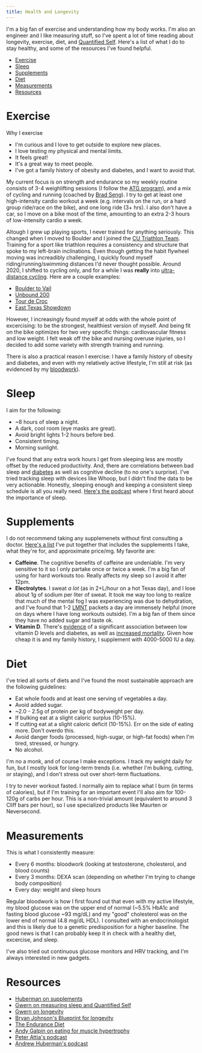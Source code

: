 ```yaml
---
title: Health and Longevity
---
```

I'm a big fan of exercise and understanding how my body works. I'm also an engineer and I like measuring stuff, so I've spent a lot of time reading about longevity, exercise, diet, and [Quantified Self](https://en.wikipedia.org/wiki/Quantified_self). Here's a list of what I do to stay healthy, and some of the resources I've found helpful.

- [Exercise](#exercise)
- [Sleep](#sleep)
- [Supplements](#supplements)
- [Diet](#diet)
- [Measurements](#measurements)
- [Resources](#resources)

# Exercise

Why I exercise
* I'm curious and I love to get outside to explore new places.
* I love testing my physical and mental limits.
* It feels great!
* It's a great way to meet people.
* I've got a family history of obesity and diabetes, and I want to avoid that.

My current focus is on strength and endurance so my weekly routine consists of 3-4 weighlifting sessions (I follow the [ATG program](https://www.atgonlinecoaching.com/)), and a mix of cycling and running (coached by [Brad Seng](https://www.d3multisport.com/our-coaches/brad-seng)). I try to get at least one high-intensity cardio workout a week (e.g. intervals on the run, or a hard group ride/race on the bike), and one long ride (3+ hrs). I also don't have a car, so I move on a bike most of the time, amounting to an extra 2-3 hours of low-intensity cardio a week.

Altough I grew up playing sports, I never trained for anything seriously. This changed when I moved to Boulder and I joined the [CU Triathlon Team](https://www.cutriathlon.com/). Training for a sport like triathlon requires a consistency and structure that spoke to my left-brain inclinations. Even though getting the habit flywheel moving was increadibly challenging, I quickly found myself riding/running/swimming distances I'd never thought possible. Around 2020, I shifted to cycling only, and for a while I was **really** into [ultra-distance cycling](https://en.wikipedia.org/wiki/Ultra-distance_cycling). Here are a couple examples: 
- [Boulder to Vail](https://www.strava.com/activities/7133415452)
- [Unbound 200](https://www.strava.com/activities/7256188457) 
- [Tour de Croc](https://www.strava.com/activities/7348087456)
- [East Texas Showdown](https://www.strava.com/activities/8737219081)

However, I increasingly found myself at odds with the whole point of excercising: to be the strongest, healthiest version of myself. And being fit on the bike optimizes for two very specific things: cardiovascular fitness and low weight. I felt weak off the bike and nursing overuse injuries, so I decided to add some variety with strength training and running.  

There is also a practical reason I exercise: I have a family history of obesity and diabetes, and even with my relatively active lifestyle, I'm still at risk (as evidenced by my [bloodwork](#measurements)). 

<!-- Here's a list of people that have influenced my exercise journey: 
- Lachlan Morton. I still get goosebumps watching his Alt Tour video on the Dirty Kanza 200 (now Unbound Gravel).
- Anton Krupicka. A legit human that inpsired with his style and crazy mountain adventures.  
- Kurt Refsnider -->

# Sleep 

I aim for the following: 
* ~8 hours of sleep a night. 
* A dark, cool room (eye masks are great).
* Avoid bright lights 1-2 hours before bed. 
* Consistent timing. 
* Morning sunlight. 
  
I've found that any extra work hours I get from sleeping less are mostly offset by the reduced productivity. And, there are correlations between bad sleep and [diabetes](https://www.niddk.nih.gov/health-information/professionals/diabetes-discoveries-practice/the-impact-of-poor-sleep-on-type-2-diabetes) as well as cognitive decline (to no one's surprise). I've tried tracking sleep with devices like Whoop, but I didn't find the data to be very actionable. Honestly, sleeping enough and keeping a consistent sleep schedule is all you really need. [Here's the podcast](https://www.youtube.com/watch?v=gbQFSMayJxk) where I first heard about the importance of sleep. 

# Supplements

I do not recommend taking any supplemenets without first consulting a doctor. [Here's a list](https://docs.google.com/spreadsheets/d/1SLvUedtbfI9P0huaCIQEsxESnAF2JUXrzqLDqs1By6k/edit#gid=0) I've put together that includes the supplements I take, what they're for, and approximate price/mg. My favorite are: 
- **Caffeine**. The cognitive benefits of caffeine are undeniable. I'm very sensitive to it so I only partake once or twice a week. I'm a big fan of using for hard workouts too. Really affects my sleep so I avoid it after 12pm. 
- **Electrolytes**. I sweat *a lot* (as in 2+L/hour on a hot Texas day), and I lose about 1g of sodium per liter of sweat. It took me way too long to realize that much of the mental fog I was experiencing was due to dehydration, and I've found that 1-2 [LMNT](https://drinklmnt.com/) packets a day are immensely helpful (more on days where I have long workouts outside). I'm a big fan of them since they have no added sugar and taste ok. 
- **Vitamin D**. There's [evidence](https://www.ncbi.nlm.nih.gov/pmc/articles/PMC9671203/) of a significant association between low vitamin D levels and diabetes, as well as [increased mortality](https://gwern.net/longevity#vitamin-d). Given how cheap it is and my family history, I supplement with 4000-5000 IU a day.

# Diet 
I've tried all sorts of diets and I've found the most sustainable approach are the following guidelines:
- Eat whole foods and at least one serving of vegetables a day. 
- Avoid added sugar.
- ~2.0 - 2.5g of protein per kg of bodyweight per day.
- If bulking eat at a slight caloric surplus (10-15%).
- If cutting eat at a slight caloric deficit (10-15%). Err on the side of eating more. Don't overdo this. 
- Avoid danger foods (processed, high-sugar, or high-fat foods) when I'm tired, stressed, or hungry.
- No alcohol. 

I'm no a monk, and of course I make exceptions. I track my weight daily for fun, but I mostly look for long-term trends (i.e. whether I'm bulking, cutting, or staying), and I don't stress out over short-term fluctuations.

I try to never workout fasted. I normally aim to replace what I burn (in terms of calories), but if I'm training for an important event I'll also aim for 100-120g of carbs per hour. This is a non-trivial amount (equivalent to around 3 Cliff bars per hour), so I use specialized products like Maurten or Neversecond. 

# Measurements 

This is what I consistently measure: 
* Every 6 months: bloodwork (looking at testosterone, cholesterol, and blood counts)
* Every 3 months: DEXA scan (depending on whether I'm trying to change body composition)
* Every day: weight and sleep hours

Regular bloodwork is how I first found out that even with my active lifestyle, my blood glucose was on the upper end of normal (~5.5% HbA1c and fasting blood glucose ~93 mg/dL) and my "good" cholesterol was on the lower end of normal (4.8 mg/dL HDL). I consulted with an endocrinologist and this is likely due to a genetic predisposition for a higher baseline. The good news is that I can probably keep it in check with a healthy diet, excercise, and sleep.

I've also tried out continuous glucose monitors and HRV tracking, and I'm always interested in new gadgets. 

<!-- # Meditation 

WIP -->

# Resources
- [Huberman on supplements](https://www.youtube.com/watch?v=tLS6t3FVOTI)
- [Gwern on measuring sleep and Quantified Self](https://gwern.net/zeo/zeo)
- [Gwern on longevity](https://gwern.net/longevity)
- [Bryan Johnson's Blueprint for longevity](https://blueprint.bryanjohnson.co/)
- [The Endurance Diet](https://www.amazon.com/Endurance-Diet-Discover-Greatest-Athletes/dp/0738218979)
- [Andy Galpin on eating for muscle hypertrophy](https://www.youtube.com/watch?v=0fCtyTChU_U)
- [Peter Attia's podcast](https://peterattiamd.com/podcast/)
- [Andrew Huberman's podcast](https://hubermanlab.com)